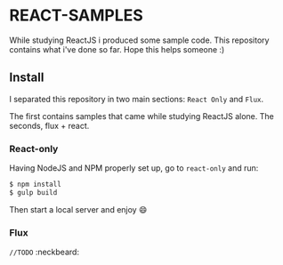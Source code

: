 # REACT-SAMPLES

While studying ReactJS i produced some sample code. This repository contains what i've done so far. Hope this helps someone :)

## Install

I separated this repository in two main sections: `React Only` and `Flux`.

The first contains samples that came while studying ReactJS alone. The seconds, flux + react.

### React-only

Having NodeJS and NPM properly set up, go to `react-only` and run:

```sh
$ npm install
$ gulp build
```

Then start a local server and enjoy :smile:

### Flux

`//TODO` :neckbeard:
